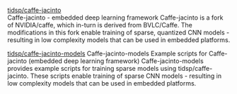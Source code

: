 [tidsp/caffe-jacinto](https://github.com/tidsp/caffe-jacinto)   
Caffe-jacinto - embedded deep learning framework
Caffe-jacinto is a fork of NVIDIA/caffe, which in-turn is derived from BVLC/Caffe. The modifications in this fork enable training of sparse, quantized CNN models - resulting in low complexity models that can be used in embedded platforms.


[tidsp/caffe-jacinto-models](https://github.com/tidsp/caffe-jacinto-models)
Caffe-jacinto-models
Example scripts for Caffe-jacinto (embedded deep learning framework)
Caffe-jacinto-models provides example scripts for training sparse models using tidsp/caffe-jacinto. These scripts enable training of sparse CNN models - resulting in low complexity models that can be used in embedded platforms.